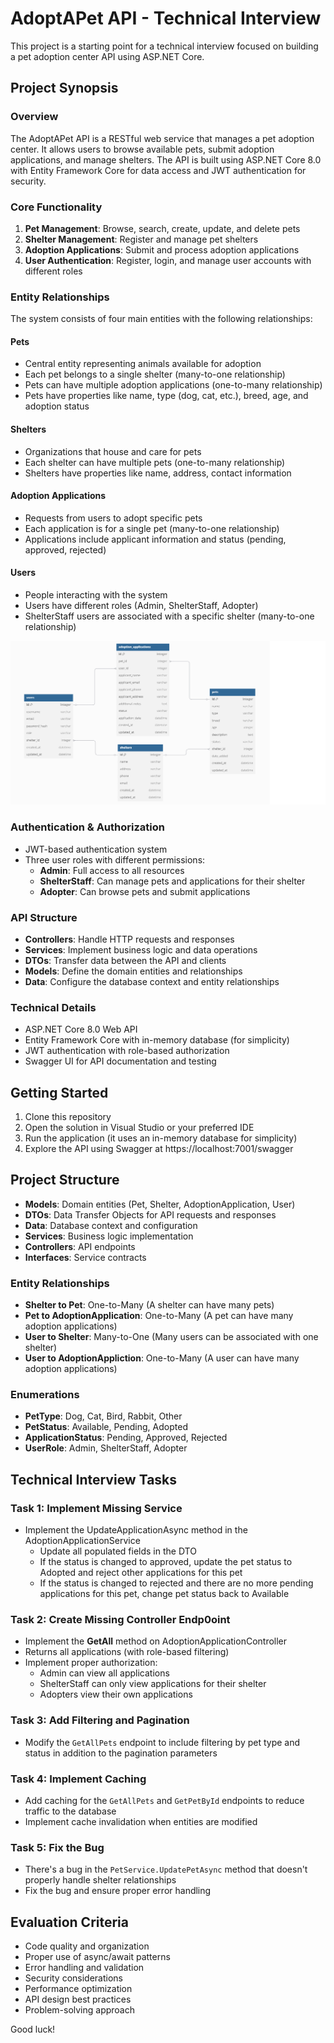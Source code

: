 # AdoptAPet API - Technical Interview

This project is a starting point for a technical interview focused on building a pet adoption center API using ASP.NET Core.

## Project Synopsis

### Overview

The AdoptAPet API is a RESTful web service that manages a pet adoption center. It allows users to browse available pets, submit adoption applications, and manage shelters. The API is built using ASP.NET Core 8.0 with Entity Framework Core for data access and JWT authentication for security.

### Core Functionality

1. **Pet Management**: Browse, search, create, update, and delete pets
2. **Shelter Management**: Register and manage pet shelters
3. **Adoption Applications**: Submit and process adoption applications
4. **User Authentication**: Register, login, and manage user accounts with different roles

### Entity Relationships

The system consists of four main entities with the following relationships:

#### Pets
- Central entity representing animals available for adoption
- Each pet belongs to a single shelter (many-to-one relationship)
- Pets can have multiple adoption applications (one-to-many relationship)
- Pets have properties like name, type (dog, cat, etc.), breed, age, and adoption status

#### Shelters
- Organizations that house and care for pets
- Each shelter can have multiple pets (one-to-many relationship)
- Shelters have properties like name, address, contact information

#### Adoption Applications
- Requests from users to adopt specific pets
- Each application is for a single pet (many-to-one relationship)
- Applications include applicant information and status (pending, approved, rejected)

#### Users
- People interacting with the system
- Users have different roles (Admin, ShelterStaff, Adopter)
- ShelterStaff users are associated with a specific shelter (many-to-one relationship)

![DB Schema](<DB Schema.png>)

### Authentication & Authorization

- JWT-based authentication system
- Three user roles with different permissions:
  - **Admin**: Full access to all resources
  - **ShelterStaff**: Can manage pets and applications for their shelter
  - **Adopter**: Can browse pets and submit applications

### API Structure

- **Controllers**: Handle HTTP requests and responses
- **Services**: Implement business logic and data operations
- **DTOs**: Transfer data between the API and clients
- **Models**: Define the domain entities and relationships
- **Data**: Configure the database context and entity relationships

### Technical Details

- ASP.NET Core 8.0 Web API
- Entity Framework Core with in-memory database (for simplicity)
- JWT authentication with role-based authorization
- Swagger UI for API documentation and testing

## Getting Started

1. Clone this repository
2. Open the solution in Visual Studio or your preferred IDE
3. Run the application (it uses an in-memory database for simplicity)
4. Explore the API using Swagger at https://localhost:7001/swagger

## Project Structure

- **Models**: Domain entities (Pet, Shelter, AdoptionApplication, User)
- **DTOs**: Data Transfer Objects for API requests and responses
- **Data**: Database context and configuration
- **Services**: Business logic implementation
- **Controllers**: API endpoints
- **Interfaces**: Service contracts

### Entity Relationships

- **Shelter to Pet**: One-to-Many (A shelter can have many pets)
- **Pet to AdoptionApplication**: One-to-Many (A pet can have many adoption applications)
- **User to Shelter**: Many-to-One (Many users can be associated with one shelter)
- **User to AdoptionAppliction**: One-to-Many (A user can have many adoption applications)

### Enumerations

- **PetType**: Dog, Cat, Bird, Rabbit, Other
- **PetStatus**: Available, Pending, Adopted
- **ApplicationStatus**: Pending, Approved, Rejected
- **UserRole**: Admin, ShelterStaff, Adopter

## Technical Interview Tasks

### Task 1: Implement Missing Service
- Implement the UpdateApplicationAsync method in the AdoptionApplicationService
  - Update all populated fields in the DTO
  - If the status is changed to approved, update the pet status to Adopted and reject other applications for this pet
  - If the status is changed to rejected and there are no more pending applications for this pet, change pet status back to Available

### Task 2: Create Missing Controller Endp0oint
- Implement the **GetAll** method on AdoptionApplicationController 
- Returns all applications (with role-based filtering)
- Implement proper authorization:
  - Admin can view all applications
  - ShelterStaff can only view applications for their shelter
  - Adopters view their own applications

### Task 3: Add Filtering and Pagination
- Modify the `GetAllPets` endpoint to include filtering by pet type and status in addition to the pagination parameters

### Task 4: Implement Caching
- Add caching for the `GetAllPets` and `GetPetById` endpoints to reduce traffic to the database
- Implement cache invalidation when entities are modified

### Task 5: Fix the Bug
- There's a bug in the `PetService.UpdatePetAsync` method that doesn't properly handle shelter relationships
- Fix the bug and ensure proper error handling


## Evaluation Criteria

- Code quality and organization
- Proper use of async/await patterns
- Error handling and validation
- Security considerations
- Performance optimization
- API design best practices
- Problem-solving approach

Good luck!